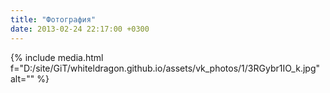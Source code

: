 ```yaml
---
title: "Фотография"
date: 2013-02-24 22:17:00 +0300
---
```



{% include media.html f="D:/site/GiT/whiteldragon.github.io/assets/vk_photos/1/3RGybr1IO_k.jpg" alt="" %}
